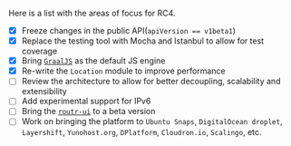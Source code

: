 Here is a list with the areas of focus for RC4.

- [x] Freeze changes in the public API(`apiVersion == v1beta1`)
- [x] Replace the testing tool with Mocha and Istanbul to allow for test coverage
- [x] Bring [`GraalJS`](https://www.graalvm.org) as the default JS engine
- [x] Re-write the `Location` module to improve performance
- [ ] Review the architecture to allow for better decoupling, scalability and extensibility
- [ ] Add experimental support for IPv6
- [ ] Bring the [`routr-ui`](https://github.com/fonoster/routr-ui) to a beta version
- [ ] Work on bringing the platform to `Ubuntu Snaps`, `DigitalOcean droplet`, `Layershift`, `Yunohost.org`, `DPlatform`, `Cloudron.io`, `Scalingo`, etc.
